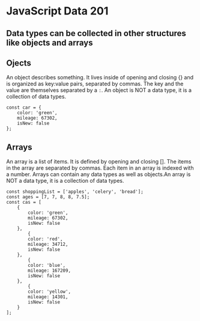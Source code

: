 # JavaScript Data 201
## Data types can be collected in other structures like objects and arrays

## Ojects
An object describes something. It lives inside of opening and closing {} and is organized as key:value pairs, separated by commas. The key and the value are themselves separated by a `:`. An object is NOT a data type, it is a collection of data types. 
```
const car = {
    color: 'green',
    mileage: 67302,
    isNew: false
};
```
## Arrays
An array is a list of items. It is defined by opening and closing []. The items in the array are separated by commas. Each item in an array is indexed with a number. Arrays can contain any data types as well as objects.An array is NOT a data type, it is a collection of data types. 
```
const shoppingList = ['apples', 'celery', 'bread'];
const ages = [7, 7, 8, 8, 7.5];
const cas = [
    {
        color: 'green',
        mileage: 67302,
        isNew: false
    },   
        {
        color: 'red',
        mileage: 34712,
        isNew: false
    },
        {
        color: 'blue',
        mileage: 167209,
        isNew: false
    },
        {
        color: 'yellow',
        mileage: 14301,
        isNew: false
    }
];

```